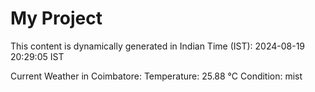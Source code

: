 # My Project

This content is dynamically generated in Indian Time (IST): 2024-08-19 20:29:05 IST


Current Weather in Coimbatore:
Temperature: 25.88 °C
Condition: mist
